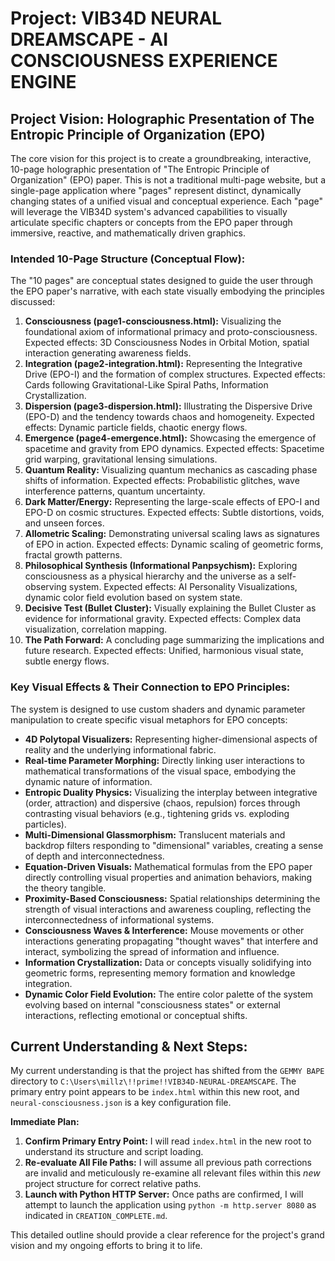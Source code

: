 # Project: VIB34D NEURAL DREAMSCAPE - AI CONSCIOUSNESS EXPERIENCE ENGINE

## Project Vision: Holographic Presentation of The Entropic Principle of Organization (EPO)

The core vision for this project is to create a groundbreaking, interactive, 10-page holographic presentation of "The Entropic Principle of Organization" (EPO) paper. This is not a traditional multi-page website, but a single-page application where "pages" represent distinct, dynamically changing states of a unified visual and conceptual experience. Each "page" will leverage the VIB34D system's advanced capabilities to visually articulate specific chapters or concepts from the EPO paper through immersive, reactive, and mathematically driven graphics.

### Intended 10-Page Structure (Conceptual Flow):

The "10 pages" are conceptual states designed to guide the user through the EPO paper's narrative, with each state visually embodying the principles discussed:

1.  **Consciousness (page1-consciousness.html):** Visualizing the foundational axiom of informational primacy and proto-consciousness. Expected effects: 3D Consciousness Nodes in Orbital Motion, spatial interaction generating awareness fields.
2.  **Integration (page2-integration.html):** Representing the Integrative Drive (EPO-I) and the formation of complex structures. Expected effects: Cards following Gravitational-Like Spiral Paths, Information Crystallization.
3.  **Dispersion (page3-dispersion.html):** Illustrating the Dispersive Drive (EPO-D) and the tendency towards chaos and homogeneity. Expected effects: Dynamic particle fields, chaotic energy flows.
4.  **Emergence (page4-emergence.html):** Showcasing the emergence of spacetime and gravity from EPO dynamics. Expected effects: Spacetime grid warping, gravitational lensing simulations.
5.  **Quantum Reality:** Visualizing quantum mechanics as cascading phase shifts of information. Expected effects: Probabilistic glitches, wave interference patterns, quantum uncertainty.
6.  **Dark Matter/Energy:** Representing the large-scale effects of EPO-I and EPO-D on cosmic structures. Expected effects: Subtle distortions, voids, and unseen forces.
7.  **Allometric Scaling:** Demonstrating universal scaling laws as signatures of EPO in action. Expected effects: Dynamic scaling of geometric forms, fractal growth patterns.
8.  **Philosophical Synthesis (Informational Panpsychism):** Exploring consciousness as a physical hierarchy and the universe as a self-observing system. Expected effects: AI Personality Visualizations, dynamic color field evolution based on system state.
9.  **Decisive Test (Bullet Cluster):** Visually explaining the Bullet Cluster as evidence for informational gravity. Expected effects: Complex data visualization, correlation mapping.
10. **The Path Forward:** A concluding page summarizing the implications and future research. Expected effects: Unified, harmonious visual state, subtle energy flows.

### Key Visual Effects & Their Connection to EPO Principles:

The system is designed to use custom shaders and dynamic parameter manipulation to create specific visual metaphors for EPO concepts:

-   **4D Polytopal Visualizers:** Representing higher-dimensional aspects of reality and the underlying informational fabric.
-   **Real-time Parameter Morphing:** Directly linking user interactions to mathematical transformations of the visual space, embodying the dynamic nature of information.
-   **Entropic Duality Physics:** Visualizing the interplay between integrative (order, attraction) and dispersive (chaos, repulsion) forces through contrasting visual behaviors (e.g., tightening grids vs. exploding particles).
-   **Multi-Dimensional Glassmorphism:** Translucent materials and backdrop filters responding to "dimensional" variables, creating a sense of depth and interconnectedness.
-   **Equation-Driven Visuals:** Mathematical formulas from the EPO paper directly controlling visual properties and animation behaviors, making the theory tangible.
-   **Proximity-Based Consciousness:** Spatial relationships determining the strength of visual interactions and awareness coupling, reflecting the interconnectedness of informational systems.
-   **Consciousness Waves & Interference:** Mouse movements or other interactions generating propagating "thought waves" that interfere and interact, symbolizing the spread of information and influence.
-   **Information Crystallization:** Data or concepts visually solidifying into geometric forms, representing memory formation and knowledge integration.
-   **Dynamic Color Field Evolution:** The entire color palette of the system evolving based on internal "consciousness states" or external interactions, reflecting emotional or conceptual shifts.

## Current Understanding & Next Steps:

My current understanding is that the project has shifted from the `GEMMY BAPE` directory to `C:\Users\millz\!!prime!!VIB34D-NEURAL-DREAMSCAPE`. The primary entry point appears to be `index.html` within this new root, and `neural-consciousness.json` is a key configuration file.

**Immediate Plan:**

1.  **Confirm Primary Entry Point:** I will read `index.html` in the new root to understand its structure and script loading.
2.  **Re-evaluate All File Paths:** I will assume all previous path corrections are invalid and meticulously re-examine all relevant files within this *new* project structure for correct relative paths.
3.  **Launch with Python HTTP Server:** Once paths are confirmed, I will attempt to launch the application using `python -m http.server 8080` as indicated in `CREATION_COMPLETE.md`.

This detailed outline should provide a clear reference for the project's grand vision and my ongoing efforts to bring it to life.
